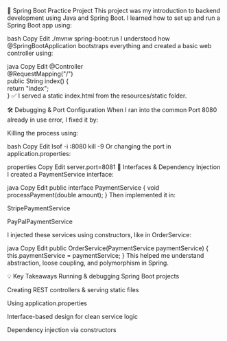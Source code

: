 🚀 Spring Boot Practice Project
This project was my introduction to backend development using Java and Spring Boot. I learned how to set up and run a Spring Boot app using:

bash
Copy
Edit
./mvnw spring-boot:run
I understood how @SpringBootApplication bootstraps everything and created a basic web controller using:

java
Copy
Edit
@Controller  
@RequestMapping("/")  
public String index() {  
    return "index";  
}
✅ I served a static index.html from the resources/static folder.

🛠️ Debugging & Port Configuration
When I ran into the common Port 8080 already in use error, I fixed it by:

Killing the process using:

bash
Copy
Edit
lsof -i :8080
kill -9 <PID>
Or changing the port in application.properties:

properties
Copy
Edit
server.port=8081
🔌 Interfaces & Dependency Injection
I created a PaymentService interface:

java
Copy
Edit
public interface PaymentService {
    void processPayment(double amount);
}
Then implemented it in:

StripePaymentService

PayPalPaymentService

I injected these services using constructors, like in OrderService:

java
Copy
Edit
public OrderService(PaymentService paymentService) {
    this.paymentService = paymentService;
}
This helped me understand abstraction, loose coupling, and polymorphism in Spring.

💡 Key Takeaways
Running & debugging Spring Boot projects

Creating REST controllers & serving static files

Using application.properties

Interface-based design for clean service logic

Dependency injection via constructors
